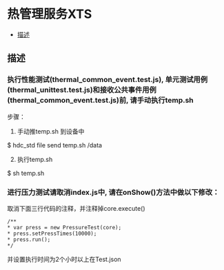 # 热管理服务XTS

-   [描述](#section0056945901)

## 描述<a name="section0056945901"></a>

### 执行性能测试(thermal_common_event.test.js), 单元测试用例(thermal_unittest.test.js)和接收公共事件用例(thermal_common_event.test.js)前, 请手动执行temp.sh

步骤：
1. 手动推temp.sh 到设备中

$ hdc_std file send temp.sh /data

2. 执行temp.sh

$ sh temp.sh

### 进行压力测试请取消index.js中, 请在onShow()方法中做以下修改：
取消下面三行代码的注释，并注释掉core.execute()

    /**
    * var press = new PressureTest(core);
    * press.setPressTimes(10000);
    * press.run();
    */

并设置执行时间为2个小时以上在Test.json